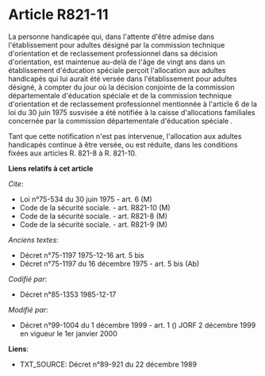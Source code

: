 # Article R821-11

La personne handicapée qui, dans l'attente d'être admise dans l'établissement pour adultes désigné par la commission
technique d'orientation et de reclassement professionnel dans sa décision d'orientation, est maintenue au-delà de l'âge de
vingt ans dans un établissement d'éducation spéciale perçoit l'allocation aux adultes handicapés qui lui aurait été versée
dans l'établissement pour adultes désigné, à compter du jour où la décision conjointe de la commission départementale
d'éducation spéciale et de la commission technique d'orientation et de reclassement professionnel mentionnée à l'article 6 de
la loi du 30 juin 1975 susvisée a été notifiée à la caisse d'allocations familiales concernée par la commission
départementale d'éducation spéciale     . 

Tant que cette notification n'est pas intervenue, l'allocation aux adultes handicapés continue à être versée, ou est réduite,
dans les conditions fixées aux articles R. 821-8 à R. 821-10.

**Liens relatifs à cet article**

_Cite_:

  - Loi n°75-534 du 30 juin 1975 - art. 6 (M)
  - Code de la sécurité sociale. - art. R821-10 (M)
  - Code de la sécurité sociale. - art. R821-8 (M)
  - Code de la sécurité sociale. - art. R821-9 (M)

_Anciens textes_:

  - Décret n°75-1197 1975-12-16 art. 5 bis
  - Décret n°75-1197 du 16 décembre 1975 - art. 5 bis (Ab)

_Codifié par_:

  - Décret n°85-1353 1985-12-17

_Modifié par_:

  - Décret n°99-1004 du 1 décembre 1999 - art. 1 () JORF 2 décembre 1999 en vigueur le 1er janvier 2000

**Liens**:

  - TXT_SOURCE: Décret n°89-921 du 22 décembre 1989
